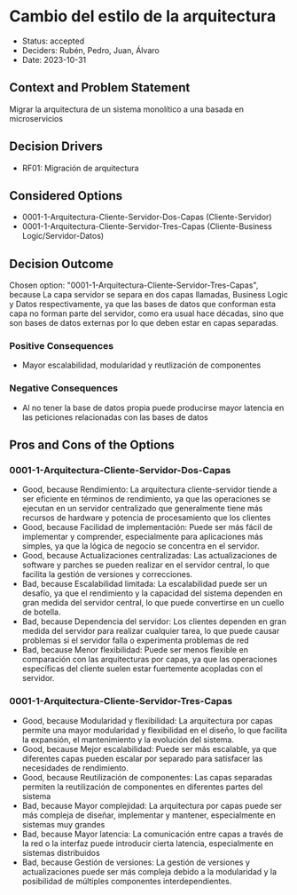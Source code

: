 # Cambio del estilo de la arquitectura

* Status: accepted
* Deciders: Rubén, Pedro, Juan, Álvaro
* Date: 2023-10-31

## Context and Problem Statement

Migrar la arquitectura de un sistema monolítico a una basada en microservicios

## Decision Drivers

* RF01: Migración de arquitectura

## Considered Options

* 0001-1-Arquitectura-Cliente-Servidor-Dos-Capas (Cliente-Servidor)
* 0001-1-Arquitectura-Cliente-Servidor-Tres-Capas (Cliente-Business Logic/Servidor-Datos)

## Decision Outcome

Chosen option: "0001-1-Arquitectura-Cliente-Servidor-Tres-Capas", because La capa servidor se separa en dos capas llamadas, Business Logic y Datos respectivamente, ya que las bases de datos que conforman esta capa no forman parte del servidor, como era usual hace décadas,  sino que son bases de datos externas por lo que deben estar en capas separadas.

### Positive Consequences

* Mayor escalabilidad, modularidad y reutlización de componentes

### Negative Consequences

* Al no tener la base de datos propia puede producirse mayor latencia en las peticiones relacionadas con las bases de datos

## Pros and Cons of the Options

### 0001-1-Arquitectura-Cliente-Servidor-Dos-Capas

* Good, because Rendimiento: La arquitectura cliente-servidor tiende a ser eficiente en términos de rendimiento, ya que las operaciones se ejecutan en un servidor centralizado que generalmente tiene más recursos de hardware y potencia de procesamiento que los clientes
* Good, because Facilidad de implementación: Puede ser más fácil de implementar y comprender, especialmente para aplicaciones más simples, ya que la lógica de negocio se concentra en el servidor.
* Good, because Actualizaciones centralizadas: Las actualizaciones de software y parches se pueden realizar en el servidor central, lo que facilita la gestión de versiones y correcciones.
* Bad, because Escalabilidad limitada: La escalabilidad puede ser un desafío, ya que el rendimiento y la capacidad del sistema dependen en gran medida del servidor central, lo que puede convertirse en un cuello de botella.
* Bad, because Dependencia del servidor: Los clientes dependen en gran medida del servidor para realizar cualquier tarea, lo que puede causar problemas si el servidor falla o experimenta problemas de red
* Bad, because Menor flexibilidad: Puede ser menos flexible en comparación con las arquitecturas por capas, ya que las operaciones específicas del cliente suelen estar fuertemente acopladas con el servidor.

### 0001-1-Arquitectura-Cliente-Servidor-Tres-Capas

* Good, because Modularidad y flexibilidad: La arquitectura por capas permite una mayor modularidad y flexibilidad en el diseño, lo que facilita la expansión, el mantenimiento y la evolución del sistema.
* Good, because Mejor escalabilidad: Puede ser más escalable, ya que diferentes capas pueden escalar por separado para satisfacer las necesidades de rendimiento.
* Good, because Reutilización de componentes: Las capas separadas permiten la reutilización de componentes en diferentes partes del sistema
* Bad, because Mayor complejidad: La arquitectura por capas puede ser más compleja de diseñar, implementar y mantener, especialmente en sistemas muy grandes
* Bad, because Mayor latencia: La comunicación entre capas a través de la red o la interfaz puede introducir cierta latencia, especialmente en sistemas distribuidos
* Bad, because Gestión de versiones: La gestión de versiones y actualizaciones puede ser más compleja debido a la modularidad y la posibilidad de múltiples componentes interdependientes.
